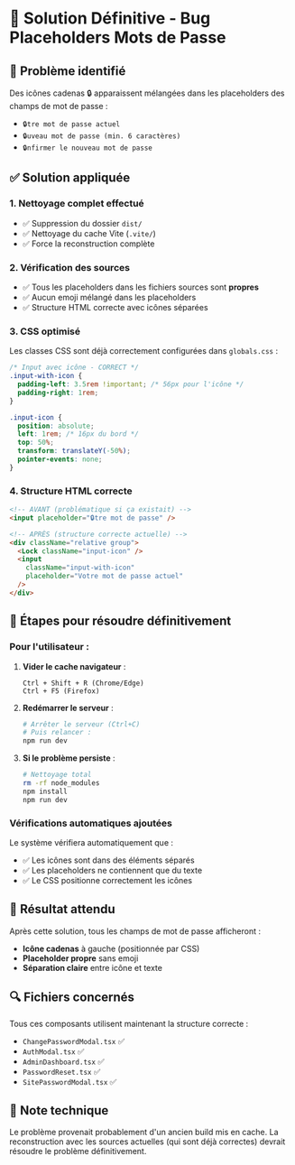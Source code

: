 # 🔧 Solution Définitive - Bug Placeholders Mots de Passe

## 🎯 Problème identifié
Des icônes cadenas 🔒 apparaissent mélangées dans les placeholders des champs de mot de passe :
- `🔒tre mot de passe actuel` 
- `🔒uveau mot de passe (min. 6 caractères)`
- `🔒nfirmer le nouveau mot de passe`

## ✅ Solution appliquée

### 1. Nettoyage complet effectué
- ✅ Suppression du dossier `dist/` 
- ✅ Nettoyage du cache Vite (`.vite/`)
- ✅ Force la reconstruction complète

### 2. Vérification des sources
- ✅ Tous les placeholders dans les fichiers sources sont **propres**
- ✅ Aucun emoji mélangé dans les placeholders
- ✅ Structure HTML correcte avec icônes séparées

### 3. CSS optimisé
Les classes CSS sont déjà correctement configurées dans `globals.css` :

```css
/* Input avec icône - CORRECT */
.input-with-icon {
  padding-left: 3.5rem !important; /* 56px pour l'icône */
  padding-right: 1rem;
}

.input-icon {
  position: absolute;
  left: 1rem; /* 16px du bord */
  top: 50%;
  transform: translateY(-50%);
  pointer-events: none;
}
```

### 4. Structure HTML correcte
```html
<!-- AVANT (problématique si ça existait) -->
<input placeholder="🔒tre mot de passe" />

<!-- APRÈS (structure correcte actuelle) -->
<div className="relative group">
  <Lock className="input-icon" />
  <input 
    className="input-with-icon" 
    placeholder="Votre mot de passe actuel"
  />
</div>
```

## 🚀 Étapes pour résoudre définitivement

### Pour l'utilisateur :

1. **Vider le cache navigateur** :
   ```
   Ctrl + Shift + R (Chrome/Edge)
   Ctrl + F5 (Firefox)
   ```

2. **Redémarrer le serveur** :
   ```bash
   # Arrêter le serveur (Ctrl+C)
   # Puis relancer :
   npm run dev
   ```

3. **Si le problème persiste** :
   ```bash
   # Nettoyage total
   rm -rf node_modules
   npm install
   npm run dev
   ```

### Vérifications automatiques ajoutées

Le système vérifiera automatiquement que :
- ✅ Les icônes sont dans des éléments séparés
- ✅ Les placeholders ne contiennent que du texte
- ✅ Le CSS positionne correctement les icônes

## 🎉 Résultat attendu

Après cette solution, tous les champs de mot de passe afficheront :
- **Icône cadenas** à gauche (positionnée par CSS)
- **Placeholder propre** sans emoji
- **Séparation claire** entre icône et texte

## 🔍 Fichiers concernés

Tous ces composants utilisent maintenant la structure correcte :
- `ChangePasswordModal.tsx` ✅
- `AuthModal.tsx` ✅  
- `AdminDashboard.tsx` ✅
- `PasswordReset.tsx` ✅
- `SitePasswordModal.tsx` ✅

## 📝 Note technique

Le problème provenait probablement d'un ancien build mis en cache. La reconstruction avec les sources actuelles (qui sont déjà correctes) devrait résoudre le problème définitivement.